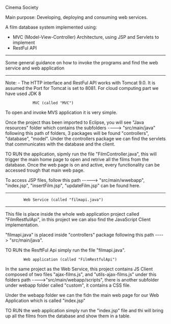Cinema Society 

Main purpose: Developing, deploying and consuming web services. 

A film database system implemented using: 

* MVC (Model-View-Controller) Architecture, using JSP and Servlets to implement 
* RestFul API

*********************************************************************
Some general guidance on how to invoke the programs and find the web service and web application
*********************************************************************

Note: - The HTTP interface and RestFul API works with Tomcat 9.0. 
It is assumed the Port for Tomcat is set to 8081. 
For cloud computing part we have used JDK 8

		        MVC (called "MVC")

To open and invoke MVS application it is very simple.

Once the project thas been imported to Eclipse, 
you will see "Java resources" folder which contains 
the subfolders ----> "src/main/java" following this path of folders,
3 packages will be found "controllers", "database", "model".
Under the controllers package we can find the servlets that communicates 
with the database and the client. 

TO RUN the application, sipmly run the file "FilmController.java", 
this will trigger the main home page to open and retrive all the films 
from the database. Once the web page is on and active, every functionality
can be accessed trough that main web page. 

To access JSP files, follow this path -----> "src/main/wwebapp", 
"index.jsp", "insertFilm.jsp", "updateFilm.jsp" can be found here.

*********************************************************************
		  	Web Service (called "filmapi.java")
*********************************************************************

This file is place inside the whole web application project called
"FilmRestfulApi", in this project we can also find the JavaScript Client
implementation. 

"filmapi.java" is placed inside "controllers" package following 
this path ----> "src/main/java".

TO RUN the ResftFul Api simply run the file "filmapi.java". 

		  	Web application (called "FilmRestfulApi")
        
In the same project as the Web Service, this project contains JS Client
composed of two files "ajax-films.js", and "utils-ajax-films.js" under 
this folders path ---->"src/main/webapp/scripts", there is another
subfolder under webapp folder called "custom", it contains a CSS file.

Under the webapp folder we can the fidn the main web page for our Web
Application which is called "index.jsp"

TO RUN the web application simply run the "index.jsp" file and thi will 
bring up all the films from the database and show them in a table.



